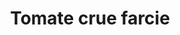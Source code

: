---
uuid: uln2y1g8
title: Tomate crue farcie
titleslug: tomate-crue-farcie_uln2y1g8
draft: false
layout: recettes
type: entree
categories:
  - Accompagnement
regime:
  - vegetarien
  - sans-gluten
saison:
  - ete
cuisson: Non
temperature: Froid
plate: 250
check: Oui
checkAlwaysOk: false
ingredients:
  legumes:
    - title: Tomate
      quantite: 125.00
      unit: unité
    - title: Oignon rouge
      quantite: 3.00
      unit: Kg  
    - title: Cornichon
      quantite: 2.00
      unit: Kg
    - title: "Mâche (salade)"
      quantite: 1.00
      unit: Kg
    - title: Cranberries
      quantite: 2.00
      unit: Kg
      commentaire: réhydratées
  frais:
    - title: Ricotta
      quantite: 2.00
      unit: Kg
  epices:
    - title: Sel
      quantite: 250.00
      unit: grammes
    - title: Poivre noir moulu
      quantite: 125.00
      unit: grammes
preparation: >-
  * Couper en deux les tomates par la largeur. Évider et garder l'intérieur.

  * Couper menu menu l'intérieur des tomates, les oignons, les cornichons, les cranberrys et ajouter la mâche.

  * Réserver 800g de cette farce pour les tomates véganes. Pour 16 personnes.

  * Dans la garniture principale verser la ricotta et assaisonner de sel et poivre.

  * Assaisonner également la version végane avec aussi huile, vinaigre...

  * Garnir chaque tomate et réserver au frais.
preparation24h: Faire tremper les cranberrys à l'avance afin qu'elles
  ramollissent bien bien bien
publishDate: 2024-05-18T18:46:00.000Z
---